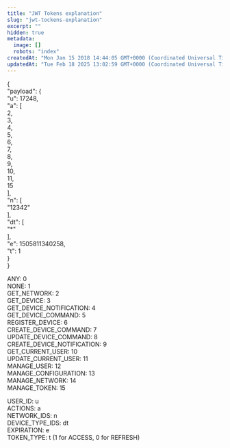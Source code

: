 ```yaml
---
title: "JWT Tokens explanation"
slug: "jwt-tockens-explanation"
excerpt: ""
hidden: true
metadata: 
  image: []
  robots: "index"
createdAt: "Mon Jan 15 2018 14:44:05 GMT+0000 (Coordinated Universal Time)"
updatedAt: "Tue Feb 18 2025 13:02:59 GMT+0000 (Coordinated Universal Time)"
---
```

{  
   "payload": {  
      "u": 17248,  
      "a": [  
         2,  
         3,  
         4,  
         5,  
         6,  
         7,  
         8,  
         9,  
         10,  
         11,  
         15  
      ],  
      "n": [  
          "12342"  
      ],  
      "dt": [  
         "*"  
      ],  
      "e": 1505811340258,  
      "t": 1  
   }  
}

ANY: 0  
NONE: 1  
GET_NETWORK: 2  
GET_DEVICE: 3  
GET_DEVICE_NOTIFICATION: 4  
GET_DEVICE_COMMAND: 5  
REGISTER_DEVICE: 6  
CREATE_DEVICE_COMMAND: 7  
UPDATE_DEVICE_COMMAND: 8  
CREATE_DEVICE_NOTIFICATION: 9  
GET_CURRENT_USER: 10  
UPDATE_CURRENT_USER: 11  
MANAGE_USER: 12  
MANAGE_CONFIGURATION: 13  
MANAGE_NETWORK: 14  
MANAGE_TOKEN: 15

USER_ID: u  
ACTIONS: a  
NETWORK_IDS: n  
DEVICE_TYPE_IDS: dt  
EXPIRATION: e  
TOKEN_TYPE: t (1 for ACCESS, 0 for REFRESH)
